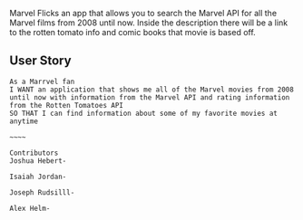 Marvel Flicks
an app that allows you to search the Marvel API for all the Marvel films from 2008 until now. Inside the description there will be a link to the rotten tomato info and comic books that movie is based off.

## User Story 

```
As a Marrvel fan 
I WANT an application that shows me all of the Marvel movies from 2008 until now with information from the Marvel API and rating information from the Rotten Tomatoes API
SO THAT I can find information about some of my favorite movies at anytime

~~~~ 

Contributors 
Joshua Hebert- 

Isaiah Jordan-

Joseph Rudsilll-

Alex Helm-
